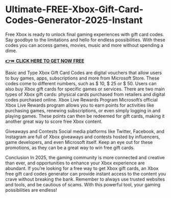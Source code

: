 # Ultimate-FREE-Xbox-Gift-Card-Codes-Generator-2025-Instant
Free Xbox is ready to unlock final gaming experiences with gift card codes. Say goodbye to the limitations and hello for endless possibilities. With these codes you can access games, movies, music and more without spending a dime.


**[👉⏩ CLICK HERE TO GET NOW FREE](https://firstgiftzone.com/free-xbox-gift-card-codes-2025)**


Basic and Type Xbox Gift Card Codes are digital vouchers that allow users to buy games, apps, subscriptions and more from Microsoft Store. These codes come to different numbers, such as $ 10, $ 25 or $ 50. Users can also buy Xbox gift cards for specific games or services. There are two main types of Xbox gift cards: physical cards purchased from retailers and digital codes purchased online.
Xbox Live Rewards Program Microsoft’s official Xbox Live Rewards program allows you to earn points for activities like purchasing games, renewing subscriptions, or even simply logging in and playing games. These points can then be redeemed for gift cards, making it another great way to score free Xbox content.

Giveaways and Contests Social media platforms like Twitter, Facebook, and Instagram are full of Xbox giveaways and contests hosted by influencers, game developers, and even Microsoft itself. Keep an eye out for these promotions, as they can be a great way to win free gift cards.

Conclusion In 2025, the gaming community is more connected and creative than ever, and opportunities to enhance your Xbox experience are abundant. If you’re looking for a free way to get Xbox gift cards, an Xbox free gift card codes generator can provide instant access to the content you crave without breaking the bank. Remember to always use trusted websites and tools, and be cautious of scams. With this powerful tool, your gaming possibilities are endless!
